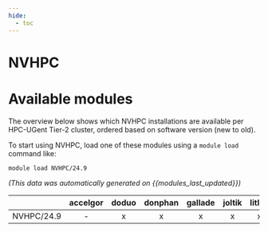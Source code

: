 ```yaml
---
hide:
  - toc
---
```


NVHPC
=====

# Available modules


The overview below shows which NVHPC installations are available per HPC-UGent Tier-2 cluster, ordered based on software version (new to old).

To start using NVHPC, load one of these modules using a `module load` command like:

```shell
module load NVHPC/24.9
```

*(This data was automatically generated on {{modules_last_updated}})*

| |accelgor|doduo|donphan|gallade|joltik|litleo|shinx|
| :---: | :---: | :---: | :---: | :---: | :---: | :---: | :---: |
|NVHPC/24.9|-|x|x|x|x|x|x|
